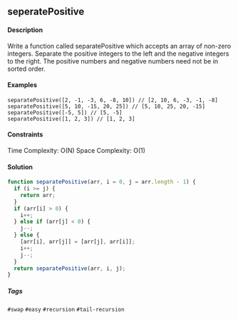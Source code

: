 ## seperatePositive

#### Description

Write a function called separatePositive which accepts an array of non-zero integers. Separate the positive integers to the left and the negative integers to the right. The positive numbers and negative numbers need not be in sorted order.

#### Examples

`separatePositive([2, -1, -3, 6, -8, 10]) // [2, 10, 6, -3, -1, -8]`  
`separatePositive([5, 10, -15, 20, 25]) // [5, 10, 25, 20, -15]`  
`separatePositive([-5, 5]) // [5, -5]`  
`separatePositive([1, 2, 3]) // [1, 2, 3]`

#### Constraints

Time Complexity: O(N)
Space Complexity: O(1)

#### Solution

```js
function separatePositive(arr, i = 0, j = arr.length - 1) {
  if (i >= j) {
    return arr;
  }
  if (arr[i] > 0) {
    i++;
  } else if (arr[j] < 0) {
    j--;
  } else {
    [arr[i], arr[j]] = [arr[j], arr[i]];
    i++;
    j--;
  }
  return separatePositive(arr, i, j);
}
```

##### Tags

`#swap` `#easy` `#recursion` `#tail-recursion`

